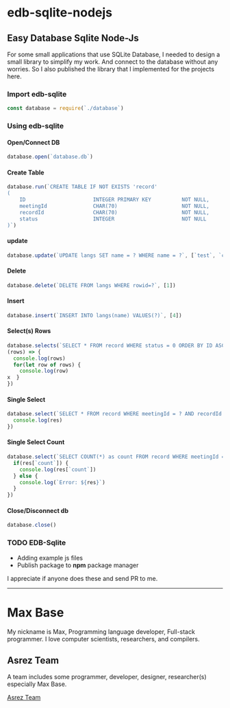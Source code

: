 # edb-sqlite-nodejs

## Easy Database Sqlite Node-Js

For some small applications that use SQLite Database, I needed to design a small library to simplify my work.
And connect to the database without any worries.
So I also published the library that I implemented for the projects here.

### Import edb-sqlite

```javascript
const database = require(`./database`)
```

### Using edb-sqlite

#### Open/Connect DB

```javascript
database.open(`database.db`)
```

#### Create Table

```javascript
database.run(`CREATE TABLE IF NOT EXISTS 'record'
(
    ID                      INTEGER PRIMARY KEY          NOT NULL,
    meetingId               CHAR(70)                     NOT NULL,
    recordId                CHAR(70)                     NOT NULL,
    status                  INTEGER                      NOT NULL
)`)
```

#### update

```javascript
database.update(`UPDATE langs SET name = ? WHERE name = ?`, [`test`, `c`])
```

#### Delete

```javascript
database.delete(`DELETE FROM langs WHERE rowid=?`, [1])
```

#### Insert

```javascript
database.insert(`INSERT INTO langs(name) VALUES(?)`, [4])
```

#### Select(s) Rows

```javascript
database.selects(`SELECT * FROM record WHERE status = 0 ORDER BY ID ASC LIMIT 5`, [],
(rows) => {
  console.log(rows)
  for(let row of rows) {
    console.log(row)
x  }
})
```

#### Single Select

```javascript
database.select(`SELECT * FROM record WHERE meetingId = ? AND recordId = ?`, [5, 8], (res) => {
  console.log(res)
})
```

#### Single Select Count

```javascript
database.select(`SELECT COUNT(*) as count FROM record WHERE meetingId = ? AND recordId = ?`, [5, 8], (res) => {
  if(res[`count`]) {
    console.log(res[`count`])
  } else {
    console.log(`Error: ${res}`)
  }
})
```

#### Close/Disconnect db

```javascript
database.close()
```

### TODO EDB-Sqlite

- Adding example js files
- Publish package to **npm** package manager

I appreciate if anyone does these and send PR to me.

---------

# Max Base

My nickname is Max, Programming language developer, Full-stack programmer. I love computer scientists, researchers, and compilers.

## Asrez Team

A team includes some programmer, developer, designer, researcher(s) especially Max Base.

[Asrez Team](https://www.asrez.com/)

